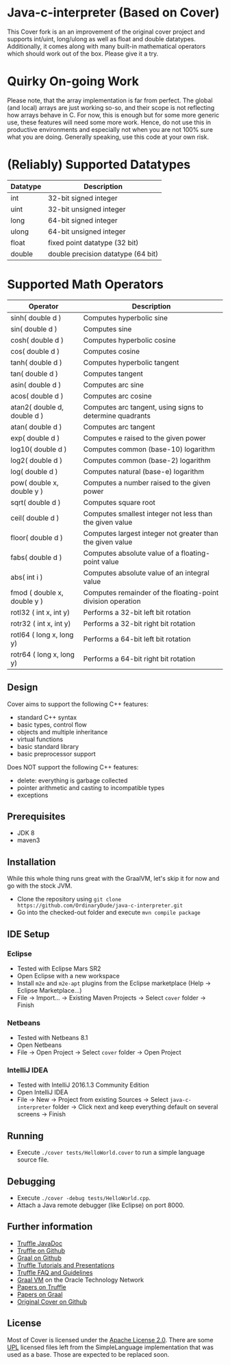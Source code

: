 # Java-c-interpreter (Based on Cover)

This Cover fork is an an improvement of the original cover project and supports int/uint, long/ulong as well as float and double datatypes.
Additionally, it comes along with many built-in mathematical operators which should work out of the box. Please give it a try.

# Quirky On-going Work

Please note, that the array implementation is far from perfect.
The global (and local) arrays are just working so-so, and their scope is not reflecting how arrays behave in C. For now, this is enough but for some more generic use, these features will need some more work. Hence, do not use this in productive environments and especially not when you are not 100% sure what you are doing. Generally speaking, use this code at your own risk.

# (Reliably) Supported Datatypes

Datatype | Description
--- | ---
int | 32-bit signed integer
uint | 32-bit unsigned integer
long | 64-bit signed integer
ulong | 64-bit unsigned integer
float | fixed point datatype (32 bit)
double | double precision datatype (64 bit)

# Supported Math Operators

Operator | Description
--- | ---
sinh( double d ) | Computes hyperbolic sine
sin( double d ) | Computes sine
cosh( double d ) | Computes hyperbolic cosine
cos( double d ) | Computes cosine
tanh( double d ) | Computes hyperbolic tangent
tan( double d ) | Computes tangent
asin( double d ) | Computes arc sine
acos( double d ) | Computes arc cosine
atan2( double d, double d ) | Computes arc tangent, using signs to determine quadrants
atan( double d ) | Computes arc tangent
exp( double d ) | Computes e raised to the given power
log10( double d ) | Computes common (base-10) logarithm
log2( double d ) | Computes common (base-2) logarithm
log( double d ) | Computes natural (base-e) logarithm
pow( double x, double y ) | Computes a number raised to the given power
sqrt( double d ) | Computes square root
ceil( double d ) | Computes smallest integer not less than the given value
floor( double d ) | Computes largest integer not greater than the given value
fabs( double d ) | Computes absolute value of a floating-point value
abs( int i ) | Computes absolute value of an integral value
fmod ( double x, double y ) | Computes remainder of the floating-point division operation
rotl32 ( int x, int y) | Performs a 32-bit left bit rotation
rotr32 ( int x, int y) | Performs a 32-bit right bit rotation
rotl64 ( long x, long y) | Performs a 64-bit left bit rotation
rotr64 ( long x, long y) | Performs a 64-bit right bit rotation

## Design

Cover aims to support the following C++ features:
* standard C++ syntax
* basic types, control flow
* objects and multiple inheritance
* virtual functions
* basic standard library
* basic preprocessor support

Does NOT support the following C++ features:
* delete: everything is garbage collected
* pointer arithmetic and casting to incompatible types
* exceptions

## Prerequisites
* JDK 8
* maven3 

## Installation

While this whole thing runs great with the GraalVM, let's skip it for now and go with the stock JVM.

* Clone the repository using
  `git clone https://github.com/OrdinaryDude/java-c-interpreter.git`
* Go into the checked-out folder and execute `mvn compile package`

## IDE Setup 

### Eclipse
* Tested with Eclipse Mars SR2
* Open Eclipse with a new workspace
* Install `m2e` and `m2e-apt` plugins from the Eclipse marketplace (Help -> Eclipse Marketplace...)
* File -> Import... -> Existing Maven Projects -> Select `cover` folder -> Finish

### Netbeans
* Tested with Netbeans 8.1
* Open Netbeans
* File -> Open Project -> Select `cover` folder -> Open Project

### IntelliJ IDEA
* Tested with IntelliJ 2016.1.3 Community Edition
* Open IntelliJ IDEA
* File -> New -> Project from existing Sources -> Select `java-c-interpreter` folder -> Click next and keep everything default on several screens -> Finish

## Running

* Execute `./cover tests/HelloWorld.cover` to run a simple language source file.

## Debugging

* Execute `./cover -debug tests/HelloWorld.cpp`.
* Attach a Java remote debugger (like Eclipse) on port 8000.

## Further information

* [Truffle JavaDoc](http://lafo.ssw.uni-linz.ac.at/javadoc/truffle/latest/)
* [Truffle on Github](http://github.com/graalvm/truffle)
* [Graal on Github](http://github.com/graalvm/graal-core)
* [Truffle Tutorials and Presentations](https://wiki.openjdk.java.net/display/Graal/Publications+and+Presentations)
* [Truffle FAQ and Guidelines](https://wiki.openjdk.java.net/display/Graal/Truffle+FAQ+and+Guidelines)
* [Graal VM]( http://www.oracle.com/technetwork/oracle-labs/program-languages/overview) on the Oracle Technology Network
* [Papers on Truffle](http://ssw.jku.at/Research/Projects/JVM/Truffle.html)
* [Papers on Graal](http://ssw.jku.at/Research/Projects/JVM/Graal.html)
* [Original Cover on Github](https://github.com/gerard-/cover)

## License

Most of Cover is licensed under the [Apache License 2.0](LICENSE-APACHE). There are some [UPL](LICENSE-UPL) licensed files left from the SimpleLanguage implementation that was used as a base. Those are expected to be replaced soon.

